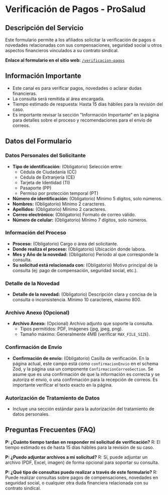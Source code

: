 
# Verificación de Pagos - ProSalud

## Descripción del Servicio
Este formulario permite a los afiliados solicitar la verificación de pagos o novedades relacionadas con sus compensaciones, seguridad social u otros aspectos financieros vinculados a su contrato sindical.

**Enlace al formulario en el sitio web:** [`/verificacion-pagos`](/verificacion-pagos)

## Información Importante
- Este canal es para verificar pagos, novedades o aclarar dudas financieras.
- La consulta será remitida al área encargada.
- Tiempo estimado de respuesta: Hasta 15 días hábiles para la revisión del caso.
- Es importante revisar la sección "Información Importante" en la página para detalles sobre el proceso y recomendaciones para el envío de correos.

## Datos del Formulario

### Datos Personales del Solicitante
- **Tipo de identificación:** (Obligatorio) Selección entre:
    - Cédula de Ciudadanía (CC)
    - Cédula de Extranjería (CE)
    - Tarjeta de Identidad (TI)
    - Pasaporte (PP)
    - Permiso por protección temporal (PT)
- **Número de identificación:** (Obligatorio) Mínimo 5 dígitos, solo números.
- **Nombres:** (Obligatorio) Mínimo 2 caracteres.
- **Apellidos:** (Obligatorio) Mínimo 2 caracteres.
- **Correo electrónico:** (Obligatorio) Formato de correo válido.
- **Número de celular:** (Obligatorio) Mínimo 7 dígitos, solo números.

### Información del Proceso
- **Proceso:** (Obligatorio) Cargo o área del solicitante.
- **Donde realiza el proceso:** (Obligatorio) Ubicación donde labora.
- **Mes y Año de la novedad:** (Obligatorio) Periodo al que corresponde la consulta.
- **Su solicitud está relacionada con:** (Obligatorio) Motivo principal de la consulta (ej: pago de compensación, seguridad social, etc.).

### Detalle de la Novedad
- **Detalle de la novedad:** (Obligatorio) Descripción clara y concisa de la consulta o inconsistencia. Mínimo 10 caracteres, máximo 800.

### Archivo Anexo (Opcional)
- **Archivo Anexo:** (Opcional) Archivo adjunto que soporte la consulta.
    - Tipos permitidos: PDF, Imágenes (jpg, jpeg, png).
    - Tamaño máximo: Generalmente 4MB (verificar `MAX_FILE_SIZE`).

### Confirmación de Envío
- **Confirmación de envío:** (Obligatorio) Casilla de verificación. En la página actual, este campo está como `confirmacionEnvio` en el schema Zod, y la página usa un componente `ConfirmacionCorreoSection`. Se asume que es una confirmación de que la información es correcta y se autoriza el envío, o una confirmación para la recepción de correos. Es importante verificar el texto exacto en la página.

### Autorización de Tratamiento de Datos
- Incluye una sección estándar para la autorización del tratamiento de datos personales.

## Preguntas Frecuentes (FAQ)

**P: ¿Cuánto tiempo tardan en responder mi solicitud de verificación?**
R: El tiempo estimado es de hasta 15 días hábiles para la revisión de su caso.

**P: ¿Puedo adjuntar archivos a mi solicitud?**
R: Sí, puede adjuntar un archivo (PDF, Excel, imagen) de forma opcional para soportar su consulta.

**P: ¿Qué tipo de consultas puedo realizar a través de este formulario?**
R: Puede realizar consultas sobre pagos de compensaciones, novedades en seguridad social, o cualquier otra duda financiera relacionada con su contrato sindical.

